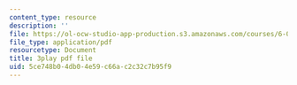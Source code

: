 ```yaml
---
content_type: resource
description: ''
file: https://ol-ocw-studio-app-production.s3.amazonaws.com/courses/6-004-computation-structures-spring-2017/5ce748b04db04e59c66ac2c32c7b95f9_i1tUBZLWD3o.pdf
file_type: application/pdf
resourcetype: Document
title: 3play pdf file
uid: 5ce748b0-4db0-4e59-c66a-c2c32c7b95f9
---
```

